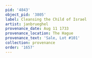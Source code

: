 ```yaml
---
pid: '4843'
object_pid: '3805'
label: Cleansing the Child of Israel
artist: janbrueghel
provenance_date: Aug 11 1733
provenance_location: The Hague
provenance_text: 'Sale, Lot #101'
collection: provenance
order: '1657'
---
```

